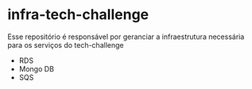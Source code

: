 # infra-tech-challenge

Esse repositório é responsável por geranciar a infraestrutura necessária para os serviços do tech-challenge

- RDS
- Mongo DB
- SQS